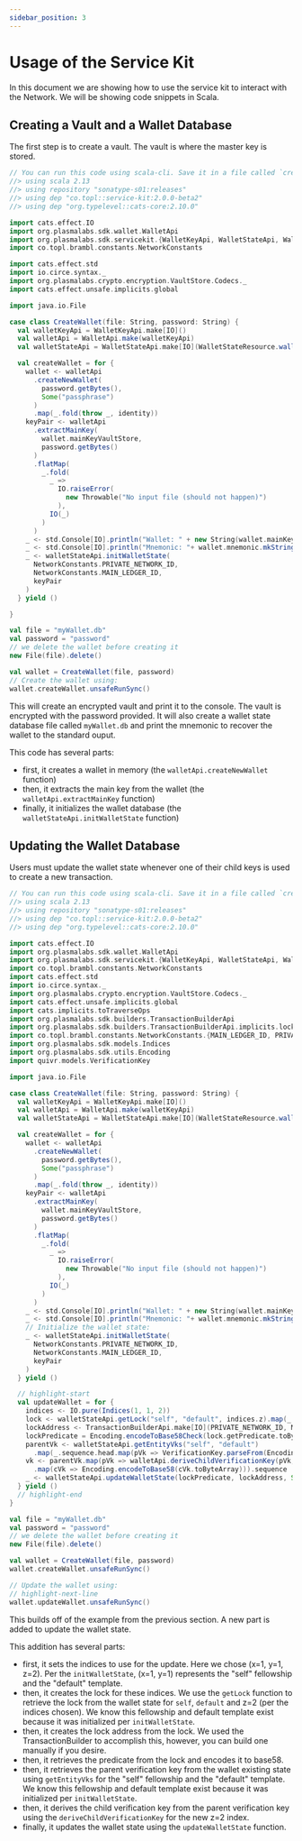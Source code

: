 ```yaml
---
sidebar_position: 3
---
```


# Usage of the Service Kit

In this document we are showing how to use the service kit to interact with the
 Network. We will be showing code snippets in Scala.

## Creating a Vault and a Wallet Database

The first step is to create a vault. The vault is where the master key is stored.

```scala
// You can run this code using scala-cli. Save it in a file called `create-vault.sc` and run it with `scala-cli create-vault.sc`
//> using scala 2.13
//> using repository "sonatype-s01:releases"
//> using dep "co.topl::service-kit:2.0.0-beta2"
//> using dep "org.typelevel::cats-core:2.10.0"

import cats.effect.IO
import org.plasmalabs.sdk.wallet.WalletApi
import org.plasmalabs.sdk.servicekit.{WalletKeyApi, WalletStateApi, WalletStateResource}
import co.topl.brambl.constants.NetworkConstants

import cats.effect.std
import io.circe.syntax._
import org.plasmalabs.crypto.encryption.VaultStore.Codecs._
import cats.effect.unsafe.implicits.global

import java.io.File

case class CreateWallet(file: String, password: String) {
  val walletKeyApi = WalletKeyApi.make[IO]()
  val walletApi = WalletApi.make(walletKeyApi)
  val walletStateApi = WalletStateApi.make[IO](WalletStateResource.walletResource(file), walletApi)

  val createWallet = for {
    wallet <- walletApi
      .createNewWallet(
        password.getBytes(),
        Some("passphrase")
      )
      .map(_.fold(throw _, identity))
    keyPair <- walletApi
      .extractMainKey(
        wallet.mainKeyVaultStore,
        password.getBytes()
      )
      .flatMap(
        _.fold(
          _ =>
            IO.raiseError(
              new Throwable("No input file (should not happen)")
            ),
          IO(_)
        )
      )
    _ <- std.Console[IO].println("Wallet: " + new String(wallet.mainKeyVaultStore.asJson.noSpaces))
    _ <- std.Console[IO].println("Mnemonic: "+ wallet.mnemonic.mkString(","))
    _ <- walletStateApi.initWalletState(
      NetworkConstants.PRIVATE_NETWORK_ID,
      NetworkConstants.MAIN_LEDGER_ID,
      keyPair
    )
  } yield ()

}

val file = "myWallet.db"
val password = "password"
// we delete the wallet before creating it
new File(file).delete()

val wallet = CreateWallet(file, password)
// Create the wallet using:
wallet.createWallet.unsafeRunSync()
```

This will create an encrypted vault and print it to the console. The vault is
encrypted with the password provided. It will also create a wallet state database
file called `myWallet.db` and print the mnemonic to recover the wallet to the
standard ouput.

This code has several parts:

- first, it creates a wallet in memory (the `walletApi.createNewWallet` function)
- then, it extracts the main key from the wallet (the `walletApi.extractMainKey` function)
- finally, it initializes the wallet database (the `walletStateApi.initWalletState` function)

## Updating the Wallet Database

Users must update the wallet state whenever one of their child keys is used to create a new transaction.

```scala
// You can run this code using scala-cli. Save it in a file called `create-vault.sc` and run it with `scala-cli create-vault.sc`
//> using scala 2.13
//> using repository "sonatype-s01:releases"
//> using dep "co.topl::service-kit:2.0.0-beta2"
//> using dep "org.typelevel::cats-core:2.10.0"

import cats.effect.IO
import org.plasmalabs.sdk.wallet.WalletApi
import org.plasmalabs.sdk.servicekit.{WalletKeyApi, WalletStateApi, WalletStateResource}
import co.topl.brambl.constants.NetworkConstants
import cats.effect.std
import io.circe.syntax._
import org.plasmalabs.crypto.encryption.VaultStore.Codecs._
import cats.effect.unsafe.implicits.global
import cats.implicits.toTraverseOps
import org.plasmalabs.sdk.builders.TransactionBuilderApi
import org.plasmalabs.sdk.builders.TransactionBuilderApi.implicits.lockAddressOps
import co.topl.brambl.constants.NetworkConstants.{MAIN_LEDGER_ID, PRIVATE_NETWORK_ID}
import org.plasmalabs.sdk.models.Indices
import org.plasmalabs.sdk.utils.Encoding
import quivr.models.VerificationKey

import java.io.File

case class CreateWallet(file: String, password: String) {
  val walletKeyApi = WalletKeyApi.make[IO]()
  val walletApi = WalletApi.make(walletKeyApi)
  val walletStateApi = WalletStateApi.make[IO](WalletStateResource.walletResource(file), walletApi)

  val createWallet = for {
    wallet <- walletApi
      .createNewWallet(
        password.getBytes(),
        Some("passphrase")
      )
      .map(_.fold(throw _, identity))
    keyPair <- walletApi
      .extractMainKey(
        wallet.mainKeyVaultStore,
        password.getBytes()
      )
      .flatMap(
        _.fold(
          _ =>
            IO.raiseError(
              new Throwable("No input file (should not happen)")
            ),
          IO(_)
        )
      )
    _ <- std.Console[IO].println("Wallet: " + new String(wallet.mainKeyVaultStore.asJson.noSpaces))
    _ <- std.Console[IO].println("Mnemonic: "+ wallet.mnemonic.mkString(","))
    // Initialize the wallet state:
    _ <- walletStateApi.initWalletState(
      NetworkConstants.PRIVATE_NETWORK_ID,
      NetworkConstants.MAIN_LEDGER_ID,
      keyPair
    )
  } yield ()

  // highlight-start
  val updateWallet = for {
    indices <- IO.pure(Indices(1, 1, 2))
    lock <- walletStateApi.getLock("self", "default", indices.z).map(_.get)
    lockAddress <- TransactionBuilderApi.make[IO](PRIVATE_NETWORK_ID, MAIN_LEDGER_ID).lockAddress(lock).map(_.toBase58())
    lockPredicate = Encoding.encodeToBase58Check(lock.getPredicate.toByteArray)
    parentVk <- walletStateApi.getEntityVks("self", "default")
      .map(_.sequence.head.map(pVk => VerificationKey.parseFrom(Encoding.decodeFromBase58(pVk).toOption.get)))
    vk <- parentVk.map(pVk => walletApi.deriveChildVerificationKey(pVk, indices.z)
      .map(cVk => Encoding.encodeToBase58(cVk.toByteArray))).sequence
    _ <- walletStateApi.updateWalletState(lockPredicate, lockAddress, Some("ExtendedEd25519"), vk, indices)
  } yield ()
  // highlight-end
}

val file = "myWallet.db"
val password = "password"
// we delete the wallet before creating it
new File(file).delete()

val wallet = CreateWallet(file, password)
wallet.createWallet.unsafeRunSync()

// Update the wallet using:
// highlight-next-line
wallet.updateWallet.unsafeRunSync()
```

This builds off of the example from the previous section. A new part is added to update the wallet state.

This addition has several parts:
- first, it sets the indices to use for the update. Here we chose (x=1, y=1, z=2). Per the `initWalletState`, (x=1, y=1) represents
the "self" fellowship and the "default" template.
- then, it creates the lock for these indices. We use the `getLock` function to retrieve the lock from the wallet state 
for `self`, `default` and z=2 (per the indices chosen). We know this fellowship and default template exist because it was 
initialized per `initWalletState`.
- then, it creates the lock address from the lock. We used the TransactionBuilder to accomplish this, however, you can 
build one manually if you desire.
- then, it retrieves the predicate from the lock and encodes it to base58.
- then, it retrieves the parent verification key from the wallet existing state using `getEntityVks` for the "self" 
fellowship and the "default" template. We know this fellowship and default template exist because it was
initialized per `initWalletState`. 
- then, it derives the child verification key from the parent verification key using the `deriveChildVerificationKey` for 
the new z=2 index.
- finally, it updates the wallet state using the `updateWalletState` function.